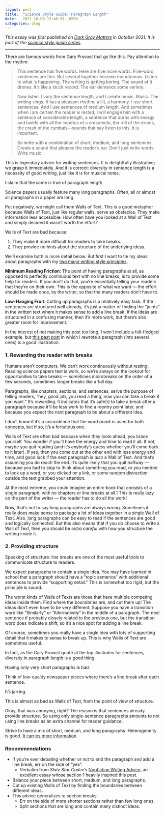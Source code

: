 ```yaml
---
layout: post
title:  "Science Style Guide: Paragraph Length"
date:   2021-10-08 13:46:31 -0500
categories: blog
---
```


_This essay was first published on [Dark Gray Matters](https://etiennefd.com/dgm/science-style-guide-paragraph-length/) in October 2021. It is part of the [science style guide series](https://jawws.org/blog/2021/10/04/style-guide.html)._

---

There are famous words from Gary Provost that go like this. Pay attention to the rhythm:

> This sentence has five words. Here are five more words. Five-word sentences are fine. But several together become monotonous. Listen to what is happening. The writing is getting boring. The sound of it drones. It’s like a stuck record. The ear demands some variety.
> 
> Now listen. I vary the sentence length, and I create music. Music. The writing sings. It has a pleasant rhythm, a lilt, a harmony. I use short sentences. And I use sentences of medium length. And sometimes when I am certain the reader is rested, I will engage him with a sentence of considerable length, a sentence that burns with energy and builds with all the impetus of a crescendo, the roll of the drums, the crash of the cymbals—sounds that say listen to this, it is important.
> 
> So write with a combination of short, medium, and long sentences. Create a sound that pleases the reader’s ear. Don’t just write words. Write music.

This is legendary advice for writing sentences. It is delightfully illustrative; we grasp it immediately. And it is correct: diversity in sentence length is a necessity of good writing, just like it is for musical notes.

I claim that the same is true of paragraph length.

Science papers usually feature many long paragraphs. Often, all or almost all paragraphs in a paper are long.

Put negatively, we might call them Walls of Text. This is a good metaphor because Walls of Text, just like regular walls, serve as obstacles. They make information less accessible. How often have you looked at a Wall of Text and simply decided it wasn’t worth the effort?

Walls of Text are bad because:

1.  They make it more difficult for readers to take breaks.
2.  They provide no hints about the structure of the underlying ideas.

We’ll examine both in more detail below. But first I want to tie my ideas about paragraphs with my [two major writing style principles](https://etiennefd.com/dgm/proposal-for-a-new-scientific-writing-guide/).

**Minimum Reading Friction**: The point of having paragraphs at all, as opposed to perfectly continuous text with no line breaks, is to provide some help for readers. If you don’t do that, you’re essentially telling your readers that they’re on their own. This is the opposite of what we want — the effort should be made once, by the writer, so that the many readers don’t have to.

**Low-Hanging Fruit**: Cutting up paragraphs is a relatively easy task. If the sentences are structured well already, it’s just a matter of finding the “joints” in the written text where it makes sense to add a line break. If the ideas are structured in a confusing manner, then it’s more work, but there’s also greater room for improvement.

In the interest of not making this post too long, I won’t include a full-fledged example, but [this past post](https://etiennefd.com/dgm/appendix-to-jawws-an-incrementally-rewritten-paragraph/) in which I rewrote a paragraph (into several ones) is a good illustration.

### 1\. Rewarding the reader with breaks

Humans aren’t computers. We can’t work continuously without resting. Reading science papers text is work, so we’re always on the lookout for opportunities to take breaks — sometimes microbreaks on the order of a few seconds, sometimes longer breaks like a full day.

Paragraphs, like chapters, sections, and sentences, serve the purpose of telling readers, “hey, good job, you read a thing, now you can take a break if you want.” It’s rewarding. It indicates that it’s safe(r) to take a break after a paragraph because it’ll be less work to find a reentry point later, and because you expect the next paragraph to be about a different idea.

I don’t know if it’s a coincidence that the word _break_ is used for both concepts, but if so, it’s a fortuitous one.

Walls of Text are often bad because when they loom ahead, you brace yourself. You wonder if you’ll have the energy and time to read it all. If not, maybe you quit reading (and it’s anybody’s guess whether you’ll come back to it later). If yes, then you come out at the other end with less energy and time, and good luck if the next paragraph is _also_ a Wall of Text. And that’s assuming you _do_ reach the end. It’s quite likely that you quit halfway — because you had to stop to think about something you read, or you needed to look up a word, or you clicked on a link, or some random distraction outside the text grabbed your attention.

At the most extreme, you could imagine an entire book that consists of a single paragraph, with no chapters or line breaks at all.1 This is really lazy on the part of the writer — the reader has to do all the work!

Now, that’s not to say long paragraphs are always wrong. Sometimes it really does make sense to package a lot of ideas together in a single Wall of Text. Also, long paragraphs can be easy to read if the sentences are good and logically connected. But this also means that if you do choose to write a Wall of Text, then you should be _extra careful_ with how you structure the writing inside it.

### 2\. Providing structure

Speaking of structure: line breaks are one of the most useful tools to communicate structure to readers.

We expect paragraphs to contain a single idea. You may have learned in school that a paragraph should have a “topic sentence” with additional sentences to provide “supporting detail.” This is somewhat too rigid, but the principle is sound.

The worst kinds of Walls of Texts are those that have multiple competing ideas inside them. Find where the boundaries are, and cut them up! The ideas don’t even have to be very different. Suppose you have a transition word like “Similarly” or “Alternatively” in the middle of a paragraph. The next sentence if probably closely related to the previous one, but the transition word does indicate a shift, so it’s a nice spot for adding a line break.

Of course, sometimes you really have a single idea with lots of supporting detail that it makes to sense to break up. This is why Walls of Text are sometimes useful.

In fact, as the Gary Provost quote at the top illustrates for sentences, diversity in paragraph length is a good thing.

Having only very short paragraphs is bad.

Think of low-quality newspaper pieces where there’s a line break after each sentence.

It’s jarring.

This is almost as bad as Walls of Text, from the point of view of structure.

Okay, that was annoying, right? The reason is that sentences already provide structure. So using only single-sentence paragraphs amounts to not using line breaks as an extra channel for reader guidance.

Strive to have a mix of short, medium, and long paragraphs. Heterogeneity is good. [It carries more information](https://etiennefd.substack.com/p/let-me-prove-a-point-using-colored).

### **Recommendations**

-   If you’re ever debating whether or not to end the paragraph and add a line break, err on the side of “yes”.
    -   Verbatim from _Slate Star Codex’s_ [Nonfiction Writing Advice](https://slatestarcodex.com/2016/02/20/writing-advice/), an excellent essay whose section 1 heavily inspired this post.
-   Balance your piece between short, medium, and long paragraphs.
-   Cut up existing Walls of Text by finding the boundaries between different ideas.
-   This advice generalizes to section breaks:
    -   Err on the side of more shorter sections rather than few long ones.
    -   Split sections that are long and contain many distinct ideas.